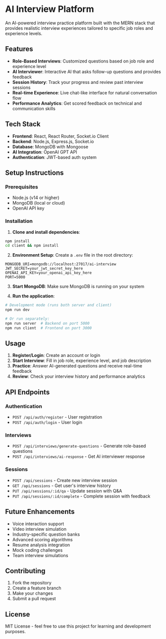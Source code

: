 # AI Interview Platform

An AI-powered interview practice platform built with the MERN stack that provides realistic interview experiences tailored to specific job roles and experience levels.

## Features

- **Role-Based Interviews**: Customized questions based on job role and experience level
- **AI Interviewer**: Interactive AI that asks follow-up questions and provides feedback
- **Session History**: Track your progress and review past interview sessions
- **Real-time Experience**: Live chat-like interface for natural conversation flow
- **Performance Analytics**: Get scored feedback on technical and communication skills

## Tech Stack

- **Frontend**: React, React Router, Socket.io Client
- **Backend**: Node.js, Express.js, Socket.io
- **Database**: MongoDB with Mongoose
- **AI Integration**: OpenAI GPT API
- **Authentication**: JWT-based auth system

## Setup Instructions

### Prerequisites
- Node.js (v14 or higher)
- MongoDB (local or cloud)
- OpenAI API key

### Installation

1. **Clone and install dependencies**:
```bash
npm install
cd client && npm install
```

2. **Environment Setup**:
Create a `.env` file in the root directory:
```env
MONGODB_URI=mongodb://localhost:27017/ai-interview
JWT_SECRET=your_jwt_secret_key_here
OPENAI_API_KEY=your_openai_api_key_here
PORT=5000
```

3. **Start MongoDB**:
Make sure MongoDB is running on your system

4. **Run the application**:
```bash
# Development mode (runs both server and client)
npm run dev

# Or run separately:
npm run server  # Backend on port 5000
npm run client  # Frontend on port 3000
```

## Usage

1. **Register/Login**: Create an account or login
2. **Start Interview**: Fill in job role, experience level, and job description
3. **Practice**: Answer AI-generated questions and receive real-time feedback
4. **Review**: Check your interview history and performance analytics

## API Endpoints

### Authentication
- `POST /api/auth/register` - User registration
- `POST /api/auth/login` - User login

### Interviews
- `POST /api/interviews/generate-questions` - Generate role-based questions
- `POST /api/interviews/ai-response` - Get AI interviewer response

### Sessions
- `POST /api/sessions` - Create new interview session
- `GET /api/sessions` - Get user's interview history
- `PUT /api/sessions/:id/qa` - Update session with Q&A
- `PUT /api/sessions/:id/complete` - Complete session with feedback

## Future Enhancements

- Voice interaction support
- Video interview simulation
- Industry-specific question banks
- Advanced scoring algorithms
- Resume analysis integration
- Mock coding challenges
- Team interview simulations

## Contributing

1. Fork the repository
2. Create a feature branch
3. Make your changes
4. Submit a pull request

## License

MIT License - feel free to use this project for learning and development purposes.